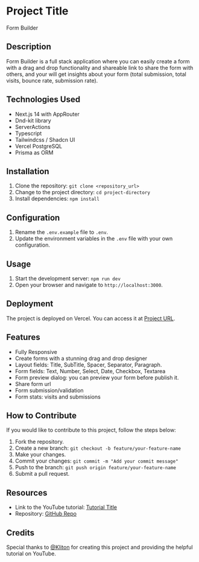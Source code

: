 # Project Title

Form Builder

## Description

Form Builder is a full stack application where you can easily create a form with a drag and drop functionality and shareable link to share the form with others, and your will get insights about your form (total submission, total visits, bounce rate, submission rate).

## Technologies Used

- Next.js 14 with AppRouter
- Dnd-kit library
- ServerActions
- Typescript
- Tailwindcss / Shadcn UI
- Vercel PostgreSQL
- Prisma as ORM

## Installation

1. Clone the repository: `git clone <repository_url>`
2. Change to the project directory: `cd project-directory`
3. Install dependencies: `npm install`

## Configuration

1. Rename the `.env.example` file to `.env`.
2. Update the environment variables in the `.env` file with your own configuration.

## Usage

1. Start the development server: `npm run dev`
2. Open your browser and navigate to `http://localhost:3000`.

## Deployment

The project is deployed on Vercel. You can access it at [Project URL](https://form-builder-0xramadan.vercel.app/).

## Features

- Fully Responsive
- Create forms with a stunning drag and drop designer
- Layout fields: Title, SubTitle, Spacer, Separator, Paragraph.
- Form fields: Text, Number, Select, Date, Checkbox, Textarea
- Form preview dialog: you can preview your form before publish it.
- Share form url 
- Form submission/validation
- Form stats: visits and submissions

## How to Contribute

If you would like to contribute to this project, follow the steps below:

1. Fork the repository.
2. Create a new branch: `git checkout -b feature/your-feature-name`
3. Make your changes.
4. Commit your changes: `git commit -m "Add your commit message"`
5. Push to the branch: `git push origin feature/your-feature-name`
6. Submit a pull request.

## Resources

- Link to the YouTube tutorial: [Tutorial Title](https://www.youtube.com/watch?v=QGXUUXy0AMw)
- Repository: [GitHub Repo](https://github.com/Kliton/yt_pageform)

## Credits

Special thanks to [@Kliton](https://github.com/Kliton) for creating this project and providing the helpful tutorial on YouTube.
